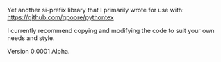 Yet another si-prefix library that I primarily wrote for use with:
https://github.com/gpoore/pythontex

I currently recommend copying and modifying the code to suit your own needs and style.

Version 0.0001 Alpha.